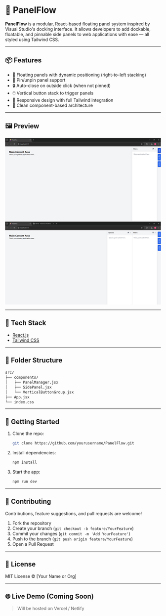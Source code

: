 # 🚀 PanelFlow

**PanelFlow** is a modular, React-based floating panel system inspired by Visual Studio's docking interface. It allows developers to add dockable, floatable, and pinnable side panels to web applications with ease — all styled using Tailwind CSS.

---

## 📦 Features

- 🧩 Floating panels with dynamic positioning (right-to-left stacking)
- 📌 Pin/unpin panel support
- 🔒 Auto-close on outside click (when not pinned)
- 🖱️ Vertical button stack to trigger panels
- 📐 Responsive design with full Tailwind integration
- 🧼 Clean component-based architecture

---

## 🖼️ Preview

![PanelFlow UI Preview](./src/assets/preview.png)
![PanelFlow UI Preview](./src/assets/preview2.png)

---

## 🔧 Tech Stack

- [React.js](https://react.dev)
- [Tailwind CSS](https://tailwindcss.com)

---

## 📁 Folder Structure

```
src/
├── components/
│   ├── PanelManager.jsx
│   ├── SidePanel.jsx
│   └── VerticalButtonGroup.jsx
├── App.jsx
└── index.css
```

---

## 🚀 Getting Started

1. Clone the repo:
   ```bash
   git clone https://github.com/yourusername/PanelFlow.git
   ```

2. Install dependencies:
   ```bash
   npm install
   ```

3. Start the app:
   ```bash
   npm run dev
   ```

---

## 🤝 Contributing

Contributions, feature suggestions, and pull requests are welcome!

1. Fork the repository
2. Create your branch (`git checkout -b feature/YourFeature`)
3. Commit your changes (`git commit -m 'Add YourFeature'`)
4. Push to the branch (`git push origin feature/YourFeature`)
5. Open a Pull Request

---

## 📝 License

MIT License © [Your Name or Org]

---

## 🌐 Live Demo (Coming Soon)

> Will be hosted on Vercel / Netlify
